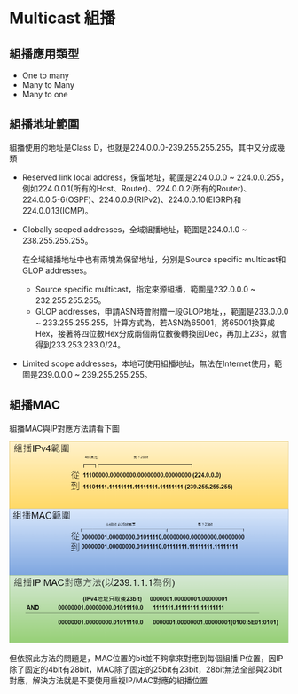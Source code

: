 # Multicast 組播 #

## 組播應用類型 ##

- One to many  
- Many to Many  
- Many to one 

## 組播地址範圍 ##

組播使用的地址是Class D，也就是224.0.0.0-239.255.255.255，其中又分成幾類

- Reserved link local address，保留地址，範圍是224.0.0.0 ~ 224.0.0.255，例如224.0.0.1(所有的Host、Router)、224.0.0.2(所有的Router)、224.0.0.5-6(OSPF)、224.0.0.9(RIPv2)、224.0.0.10(EIGRP)和224.0.0.13(ICMP)。
- Globally scoped addresses，全域組播地址，範圍是224.0.1.0 ~ 238.255.255.255。
    
    在全域組播地址中也有兩塊為保留地址，分別是Source specific multicast和GLOP addresses。

    - Source specific multicast，指定來源組播，範圍是232.0.0.0 ~ 232.255.255.255。
    - GLOP addresses，申請ASN時會附贈一段GLOP地址，，範圍是233.0.0.0 ~ 233.255.255.255，計算方式為，若ASN為65001，將65001換算成Hex，接著將四位數Hex分成兩個兩位數後轉換回Dec，再加上233，就會得到233.253.233.0/24。
- Limited scope addresses，本地可使用組播地址，無法在Internet使用，範圍是239.0.0.0 ~ 239.255.255.255。

## 組播MAC ##

組播MAC與IP對應方法請看下圖

![](Image/MAC.png)

但依照此方法的問題是，MAC位置的bit並不夠拿來對應到每個組播IP位置，因IP除了固定的4bit有28bit，MAC除了固定的25bit有23bit，28bit無法全部與23bit對應，解決方法就是不要使用重複IP/MAC對應的組播位置